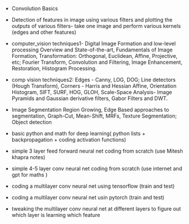 * Convolution Basics
* Detection of features in image using various filters  and plotting the outputs of various filters- take one image and perform various kernels (edges and other features)

* computer_vision techniques1- Digital Image Formation and low-level processing
Overview and State-of-the-art, Fundamentals of Image Formation, Transformation: Orthogonal, Euclidean, Affine, Projective, etc; Fourier Transform, Convolution and Filtering, Image Enhancement, Restoration, Histogram Processing.


* comp vision techniques2:
Edges - Canny, LOG, DOG; Line detectors (Hough Transform), Corners - Harris and Hessian Affine, Orientation Histogram, SIFT, SURF, HOG, GLOH, Scale-Space Analysis- Image Pyramids and Gaussian derivative filters, Gabor Filters and DWT.
* Image Segmentation
Region Growing, Edge Based approaches to segmentation, Graph-Cut, Mean-Shift, MRFs, Texture Segmentation; Object detection


* basic python and math for deep learning( python lists + backpropagation + coding activation functions)
* simple 3 layer feed forward neural net coding from scratch (use Mitesh khapra notes)
* simple 4-5 layer conv neural net coding from scratch (use internet and gpt for maths )
* coding a multilayer conv neural net using tensorflow (train and test)
* coding a multilayer conv  neural net usin pytorch (train and test)
* tweaking the multilayer conv neural net at different layers to figure out which layer is learning which feature

